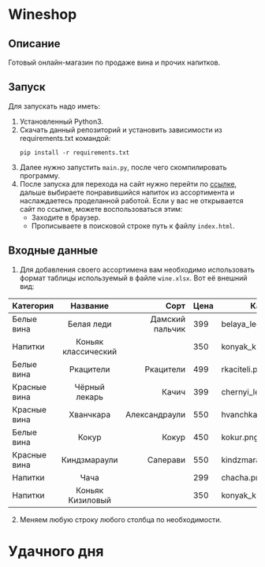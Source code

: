 # Wineshop

## Описание

Готовый онлайн-магазин по продаже вина и прочих напитков. 


## Запуск


Для запускать надо иметь:

1. Установленный Python3.
2. Скачать данный репозиторий и установить зависимости из requirements.txt командой:
   ```
   pip install -r requirements.txt
   ```
3. Далее нужно запустить `main.py`, после чего скомпилировать программу.
4. После запуска для перехода на сайт нужно перейти по [ссылке](http://127.0.0.1:8000/), дальше выбираете понравившийся напиток из ассортимента и наслаждаетесь проделанной работой. 
   Если у вас не открывается сайт по ссылке, можете воспользоваться этим:
   - Заходите в браузер.
   - Прописываете в поисковой строке путь к файлу `index.html`.




## Входные данные

1. Для добавления своего ассортимена вам необходимо использовать формат таблицы используемый в файле `wine.xlsx`. Вот её внешний вид: 

| Категория     | Название            | Сорт            | Цена | Картинка                 |
| ------------- |:-------------------:| ---------------:| ---- | ---------------          |
| Белые вина    | Белая леди          | Дамский пальчик | 399  | belaya_ledi.png          |
| Напитки       | Коньяк классический |                 | 350  | konyak_klassicheskyi.png |
| Белые вина    | Ркацители           | Ркацители       | 499  | rkaciteli.png            |
| Красные вина  | Чёрный лекарь       | Качич           | 399  | chernyi_lekar.png        |
| Красные вина  | Хванчкара           | Александраули   | 550  | hvanchkara.png           |
| Белые вина    | Кокур               | Кокур           | 450  | kokur.png                |
| Красные вина  | Киндзмараули        | Саперави        | 550  | kindzmarauli.png         |
| Напитки       | Чача                |                 | 299  | chacha.png               |
| Напитки       | Коньяк Кизиловый    |                 | 350  | konyak_kizilovyi.png     |


2. Меняем любую строку любого столбца по необходимости. 





# Удачного дня
